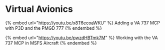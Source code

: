 # Virtual Avionics

{% embed url="https://youtu.be/x8T6ecoaWKU" %}
Adding a VA 737 MCP with P3D and the PMGD 777&#x20;
{% endembed %}

{% embed url="https://youtu.be/pwzdHBTmk7M" %}
Working with the VA 737 MCP in MSFS Aircraft
{% endembed %}


